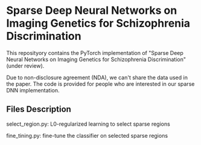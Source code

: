 # Sparse Deep Neural Networks on Imaging Genetics for Schizophrenia Discrimination
This reposityory contains the PyTorch implementation of "Sparse Deep Neural Networks on Imaging Genetics for Schizophrenia Discrimination" (under review).

Due to non-disclosure agreement (NDA), we can't share the data used in the paper. The code is provided for people who are interested in our sparse DNN implementation. 

## Files Description
select_region.py: L0-regularized learning to select sparse regions

fine_tining.py: fine-tune the classifier on selected sparse regions
